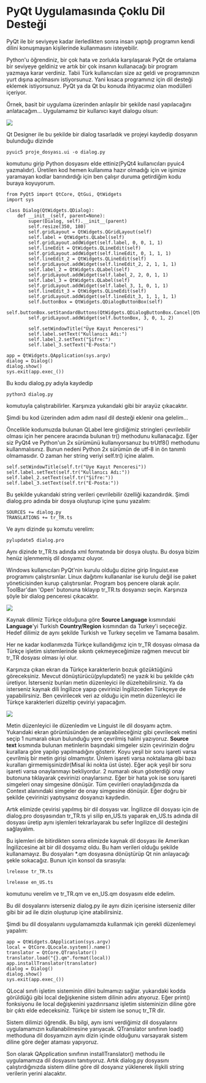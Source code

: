 # PyQt Uygulamasında Çoklu Dil Desteği

PyQt ile bir seviyeye kadar ilerledikten sonra insan yaptığı programın kendi dilini konuşmayan kişilerinde kullanmasını isteyebilir.

Python'u öğrendiniz, bir çok hata ve zorlukla karşılaşarak PyQt de ortalama bir seviyeye geldiniz ve artık bir çok insanın kullanacağı bir program yazmaya karar verdiniz. Tabii Türk kullanıcıları size az geldi ve programınızın yurt dışına açılmasını istiyorsunuz. Yani kısaca programınız için dil desteği eklemek istiyorsunuz. PyQt ya da Qt bu konuda ihtiyacımız olan modülleri içeriyor.

Örnek, basit bir uygulama üzerinden anlaşılır bir şekilde nasıl yapılacağını anlatacağım... Uygulamamız bir kullanıcı kayıt dialogu olsun:

![](.gitbook/assets/ekran-goeruentuesue7.png)

Qt Designer ile bu şekilde bir dialog tasarladık ve projeyi kaydedip dosyanın bulunduğu dizinde

```text
pyuic5 proje_dosyası.ui -o dialog.py
```

komutunu girip Python dosyasını elde ettiniz\(PyQt4 kullanıcıları pyuic4 yazmalıdır\). Üretilen kod hemen kullanıma hazır olmadığı için ve işimize yaramayan kodlar barındırdığı için ben çalışır duruma getirdiğim kodu buraya koyuyorum.

```text
from PyQt5 import QtCore, QtGui, QtWidgets
import sys

class Dialog(QtWidgets.QDialog):
    def __init__(self, parent=None):
        super(Dialog, self).__init__(parent)
        self.resize(350, 180)
        self.gridLayout = QtWidgets.QGridLayout(self)
        self.label = QtWidgets.QLabel(self)
        self.gridLayout.addWidget(self.label, 0, 0, 1, 1)
        self.lineEdit = QtWidgets.QLineEdit(self)
        self.gridLayout.addWidget(self.lineEdit, 0, 1, 1, 1)
        self.lineEdit_2 = QtWidgets.QLineEdit(self)
        self.gridLayout.addWidget(self.lineEdit_2, 2, 1, 1, 1)
        self.label_2 = QtWidgets.QLabel(self)
        self.gridLayout.addWidget(self.label_2, 2, 0, 1, 1)
        self.label_3 = QtWidgets.QLabel(self)
        self.gridLayout.addWidget(self.label_3, 1, 0, 1, 1)
        self.lineEdit_3 = QtWidgets.QLineEdit(self)
        self.gridLayout.addWidget(self.lineEdit_3, 1, 1, 1, 1)
        self.buttonBox = QtWidgets.QDialogButtonBox(self)
        self.buttonBox.setStandardButtons(QtWidgets.QDialogButtonBox.Cancel|QtWidgets.QDialogButtonBox.Ok)
        self.gridLayout.addWidget(self.buttonBox, 3, 0, 1, 2)

        self.setWindowTitle("Üye Kayıt Penceresi")
        self.label.setText("Kullanıcı Adı:")
        self.label_2.setText("Şifre:")
        self.label_3.setText("E-Posta:")

app = QtWidgets.QApplication(sys.argv)
dialog = Dialog()
dialog.show()
sys.exit(app.exec_())
```

Bu kodu dialog.py adıyla kaydedip

```text
python3 dialog.py
```

komutuyla çalıştırabilirler. Karşınıza yukarıdaki gibi bir arayüz çıkacaktır.

Şimdi bu kod üzerinden adım adım nasıl dil desteği eklenir ona gelelim...

Öncelikle kodumuzda bulunan QLabel lere girdiğimiz stringleri çevrilebilir olması için her pencere aracında bulunan tr\(\) methodunu kullanacağız. Eğer siz PyQt4 ve Python'un 2x sürümünü kullanıyorsanuz bu trUtf8\(\) methodunu kullanmalısınız. Bunun nedeni Python 2x sürümün de utf-8 in ön tanımlı olmamasıdır. O zaman her string veriyi self.tr\(\) içine alalım.

```text
self.setWindowTitle(self.tr("Üye Kayıt Penceresi"))
self.label.setText(self.tr("Kullanıcı Adı:"))
self.label_2.setText(self.tr("Şifre:"))
self.label_3.setText(self.tr("E-Posta:"))
```

Bu şekilde yukarıdaki string verileri çevrilebilir özelliği kazandırdık. Şimdi dialog.pro adında bir dosya oluşturup içine şunu yazalım:

```text
SOURCES += dialog.py
TRANSLATIONS += tr_TR.ts
```

Ve aynı dizinde şu komutu verelim:

```text
pylupdate5 dialog.pro
```

Aynı dizinde tr\_TR.ts adında xml formatında bir dosya oluştu. Bu dosya bizim henüz işlenmemiş dil dosyamız oluyor.

Windows kullanıcıları PyQt'nin kurulu olduğu dizine girip linguist.exe programını çalıştırsınlar. Linux dağıtımı kullananlar ise kurulu değil ise paket yöneticisinden kurup çalıştırsınlar. Program boş pencere olarak açılır. ToolBar'dan 'Open' butonuna tıklayıp tr\_TR.ts dosyanızı seçin. Karşınıza şöyle bir dialog penceresi çıkacaktır.

![](.gitbook/assets/ekran-goeruentuesue9.png)

Kaynak dilimiz Türkçe olduğuna göre **Source Language** kısmındaki **Language**'yi Turkish **Country/Region** kısmından da Turkey'i seçeceğiz. Hedef dilimiz de aynı şekilde Turkish ve Turkey seçelim ve Tamama basalım.

Her ne kadar kodlarımızda Türkçe kullandığımız için tr\_TR dosyası olmasa da Türkçe işletim sistemlerinde sıkıntı çekmeyeceğimize rağmen mevcut bir tr\_TR dosyası olması iyi olur.

Karşınıza çıkan ekran da Türkçe karakterlerin bozuk gözüktüğünü göreceksiniz. Mevcut dönüştürücü\(pylupdate5\) ne yazık ki bu şekilde çıktı üretiyor. İsterseniz bunları metin düzenleyici ile düzeltebilirsiniz. Ya da isterseniz kaynak dili İngilizce yapıp çevirinizi İngilizceden Türkçeye de yapabilirsiniz. Ben çevirilecek veri az olduğu için metin düzenleyici ile Türkçe karakterleri düzeltip çeviriyi yapacağım.

![](.gitbook/assets/ekran-goeruentuesue10.png)

Metin düzenleyici ile düzenledim ve Linguist ile dil dosyamı açtım. Yukarıdaki ekran görüntüsünden de anlayabileceğiniz gibi çevrilecek metini seçip 1 numaralı okun bulunduğu yere çevrilmiş halini yazıyoruz. **Source text** kısmında bulunan metinlerin başındaki simgeler sizin çevirinizin doğru kurallara göre yapılıp yapılmadığını gösterir. Koyu yeşil bir soru işareti varsa çevrilmiş bir metin girişi olmamıştır. Ünlem işareti varsa noktalama gibi bazı kuralları girmemişsinizdir\(Misal iki nokta üst üste\). Eğer açık yeşil bir soru işareti varsa onaylanmayı bekliyordur. 2 numaralı okun gösterdiği onay butonuna tıklayarak çevirinizi onaylarsınız. Eğer bir hata yok ise soru işareti simgeleri onay simgesine dönüşür. Tüm çevirileri onayladığınızda da Context alanındaki simgeler de onay simgesine dönüşür. Eğer doğru bir şekilde çevirinizi yaptıysanız dosyanızı kaydedin.

Artık elimizde çevirisi yapılmış bir dil dosyası var. İngilizce dil dosyası için de dialog.pro dosyasından tr\_TR.ts yi silip en\_US.ts yaparak en\_US.ts adında dil dosyası üretip aynı işlemleri tekrarlayarak bu sefer İngilizce dil desteğini sağlayalım.

Bu işlemleri de bitirdikten sonra elimizde kaynak dil dosyası ile Amerikan İngilizcesine ait bir dil dosyamız oldu. Bu ham verileri olduğu şekilde kullanamayız. Bu dosyaları \*.qm dosyasına dönüştürüp Qt nin anlayacağı şekle sokacağız. Bunun için konsol da sırasıyla:

```text
lrelease tr_TR.ts

lrelease en_US.ts
```

komutunu verelim ve tr\_TR.qm ve en\_US.qm dosyasını elde edelim.

Bu dil dosyalarını isterseniz dialog.py ile aynı dizin içerisine isterseniz diller gibi bir ad ile dizin oluşturup içine atabilirsiniz.

Şimdi bu dil dosyalarını uygulamamızda kullanmak için gerekli düzenlemeyi yapalım:

```text
app = QtWidgets.QApplication(sys.argv)
local = QtCore.QLocale.system().name()
translator = QtCore.QTranslator()
translator.load("{}.qm".format(local))
app.installTranslator(translator)
dialog = Dialog()
dialog.show()
sys.exit(app.exec_())
```

QLocal sınıfı işletim sisteminin dilini bulmamızı sağlar. yukarıdaki kodda görüldüğü gibi local değişkenine sistem dilinin adını atıyoruz. Eğer print\(\) fonksiyonu ile local değişkenini yazdırırsanız işletim sisteminizin diline göre bir çıktı elde edeceksiniz. Türkçe bir sistem ise sonuç tr\_TR dir.

Sistem dilimizi öğrendik. Bu bilgi, aynı ismi verdiğimiz dil dosyalarını uygulamamızın kullanabilmesine yarıyacak. QTranslator sınıfının load\(\) methoduna dil dosyamızın aynı dizin içinde olduğunu varsayarak sistem diline göre değer ataması yapıyoruz.

Son olarak QApplication sınıfının installTranslator\(\) methodu ile uygulamamıza dil dosyasını tanıtıyoruz. Artık dialog.py dosyasını çalıştırdığınızda sistem diline göre dil dosyanız yüklenerek ilişkili string verilerin yerini alacaktır.

